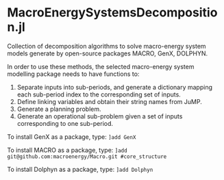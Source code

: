 # MacroEnergySystemsDecomposition.jl

Collection of decomposition algorithms to solve macro-energy system models generate by open-source packages MACRO, GenX, DOLPHYN.

In order to use these methods, the selected macro-energy system modelling package needs to have functions to:

1. Separate inputs into sub-periods, and generate a dictionary mapping each sub-period index to the corresponding set of inputs.
2. Define linking variables and obtain their string names from JuMP.
3. Generate a planning problem.
4. Generate an operational sub-problem given a set of inputs corresponding to one sub-period.

To install GenX as a package, type:
`]add GenX`

To install MACRO as a package, type:
`]add git@github.com:macroenergy/Macro.git #core_structure`

To install Dolphyn as a package, type:
`]add Dolphyn`
